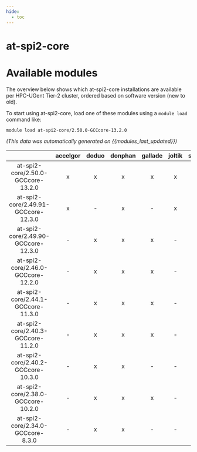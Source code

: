 ```yaml
---
hide:
  - toc
---
```


at-spi2-core
============

# Available modules


The overview below shows which at-spi2-core installations are available per HPC-UGent Tier-2 cluster, ordered based on software version (new to old).

To start using at-spi2-core, load one of these modules using a `module load` command like:

```shell
module load at-spi2-core/2.50.0-GCCcore-13.2.0
```

*(This data was automatically generated on {{modules_last_updated}})*  

| |accelgor|doduo|donphan|gallade|joltik|shinx|
| :---: | :---: | :---: | :---: | :---: | :---: | :---: |
|at-spi2-core/2.50.0-GCCcore-13.2.0|x|x|x|x|x|x|
|at-spi2-core/2.49.91-GCCcore-12.3.0|x|-|x|-|x|x|
|at-spi2-core/2.49.90-GCCcore-12.3.0|-|x|x|x|-|-|
|at-spi2-core/2.46.0-GCCcore-12.2.0|-|x|x|x|-|-|
|at-spi2-core/2.44.1-GCCcore-11.3.0|-|x|x|x|-|-|
|at-spi2-core/2.40.3-GCCcore-11.2.0|-|x|x|x|-|-|
|at-spi2-core/2.40.2-GCCcore-10.3.0|-|x|x|-|-|-|
|at-spi2-core/2.38.0-GCCcore-10.2.0|-|x|x|x|-|-|
|at-spi2-core/2.34.0-GCCcore-8.3.0|-|x|x|-|-|-|
